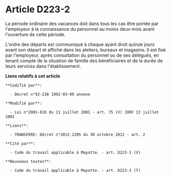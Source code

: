 # Article D223-2

La période ordinaire des vacances doit dans tous les cas être portée par l'employeur à la connaissance du personnel au moins
deux mois avant l'ouverture de cette période.

L'ordre des départs est communiqué à chaque ayant droit quinze jours avant son départ et affiché dans les ateliers, bureaux
et magasins. Il est fixé par l'employeur, après consultation du personnel ou de ses délégués, en tenant compte de la
situation de famille des bénéficiaires et de la durée de leurs services dans l'établissement.

**Liens relatifs à cet article**

	**Codifié par**:

	  - Décret n°92-238 1992-03-09 annexe

	**Modifié par**:

	  - Loi n°2001-616 du 11 juillet 2001 - art. 75 (V) JORF 13 juillet 2001

	**Liens**:

	  - TRANSFERE: Décret n°2012-1205 du 30 octobre 2012 - art. 2

	**Cité par**:

	  - Code du travail applicable à Mayotte. - art. D223-1 (V)

	**Nouveaux textes**:

	  - Code du travail applicable à Mayotte. - art. D223-3 (T)
